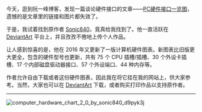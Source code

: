 今天，逛到阮一峰博客，发现一篇谈论硬件接口的文章——[PC硬件接口一览图](https://www.ruanyifeng.com/blog/2009/07/a_pictorial_guide_to_computer_hardware.html)，遗憾的是文章里的链接和图片都失效了。

于是，我试着找到原作者 [Sonic840](https://www.deviantart.com/sonic840/about)，竟真给我找到了。他一直活跃在 [DeviantArt](https://www.deviantart.com/sonic840/about) 平台上，并且孜孜不倦地上传个人作品。

让人感到惊喜的是，他在 2016 年又更新了一版计算机硬件图表。新图表比旧版更大更全，包含的硬件型号也更新，共有 75 个 CPU 插槽/插槽、30 个外设卡插槽、17 个内部磁盘驱动器接口、57 个外设端口、44 种内存等。

作者允许自由下载或者这份硬件图表，因此我在将它挂在我的网站上，供大家参考。当然，大家也可以在 [DeviantArt](https://www.deviantart.com/sonic840/art/Computer-Hardware-Chart-2-0-587798335) 下载，或者购买打印作品以支持原作者。

---------------
![computer_hardware_chart_2_0_by_sonic840_d9pyk3j](https://raw.githubusercontent.com/coldowl/pic_blog/main/img/computer_hardware_chart_2_0_by_sonic840_d9pyk3j.png)


